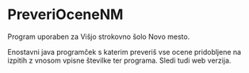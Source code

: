 # PreveriOceneNM

Program uporaben za Višjo strokovno šolo Novo mesto.

Enostavni java programček s katerim preveriš vse ocene pridobljene na izpitih z vnosom vpisne številke ter programa. 
Sledi tudi web verzija.
